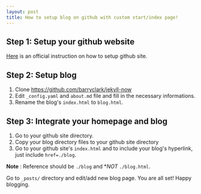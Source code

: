 ```yaml
---
layout: post
title: How to setup blog on github with custom start/index page!
---
```


## Step 1: Setup your github website

[Here](https://pages.github.com/) is an official instruction on how to setup github site. 

## Step 2: Setup blog

1. Clone https://github.com/barryclark/jekyll-now 
2. Edit `_config.yaml` and `about.md` file and fill in the necessary informations.
3. Rename the blog's `index.html` to `blog.html`.

## Step 3: Integrate your homepage and blog

1. Go to your github site directory.
2. Copy your blog directory files to your github site directory
3. Go to your github site's `index.html` and to include your blog's hyperlink, just include `href=./blog`. 

**Note** : Reference should be `./blog` and **NOT* `./blog.html`. 

Go to `_posts/` directory and edit/add new blog page. You are all set! Happy blogging. 
